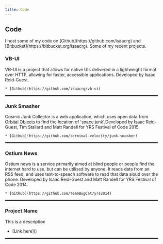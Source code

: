 ```yaml
---
title: Code
---
```

<style>
.project{
  width: 100%;
  border-bottom: black solid;
}
.project > p{
  clear: both;
}
</style>
<h2>Code</h2>
I host some of my code on [Github](https://github.com/isaacrg) and [Bitbucket](https://bitbucket.org/isaacrg). Some of my recent projects.


<div class="project">
  <h3>VB-UI</h3>
  <p>
    VB-UI is a project that allows for native UIs delivered in a lightweight format over HTTP, allowing for faster, accessible applications. Developed by Isaac Reid-Guest.
    
    * [Github](https://github.com/isaacrg/vb-ui)
    
  </p>
</div>

<div class="project">
  <h3>Junk Smasher</h3>
  <p>
    Cosmic Junk Collector is a web application, which uses open data from <a href="https://github.com/alexras/orbital_objects">Orbital Objects</a> to find the location of 'space junk'.Developed by Isaac Reid-Guest, Tim Stallard and Matt Randell for YRS Festival of Code 2015.
    
    * [Github](https://github.com/terminal-velocity/junk-smasher)
    
  </p>
</div>

<div class="project">
  <h3>Ostium News</h3>
  <p>
    Ostium news is a service primarily aimed at blind people or people find the internet hard to use, but can be utilised by anyone. It reads data from an RSS feed, and uses text-to-speech software to read that data aloud over the phone. Developed by Isaac Reid-Guest and Matt Randell for YRS Festival of Code 2014.
    
    * [Github](https://github.com/TeamBugCat/yrs2014)
    
  </p>
</div>

<div class="project">
  <h3>Project Name</h3>
  <p>
    This is a description
    <ul>
      <li>
        [Link here]()
      </li>
    </ul>
  </p>
</div>

<!--
<div id="list"><i>Loading</i></div>
<script src="/libs/jx.min.js"></script>
<script>
  jx.load('https://api.github.com/users/isaacrg/repos',function(data){
    for(i in data){
    	console.log(data[i]);
    	if(i==0){
    	  document.getElementById("list").innerHTML="";
    	}
      document.getElementById("list").innerHTML = document.getElementById("list").innerHTML + '<li><a href="'+data[i].html_url+'?via=ir-g.uk">'+data[i].name+'</a> - '+data[i].description+'';
    }
  },'json');
</script>-->
